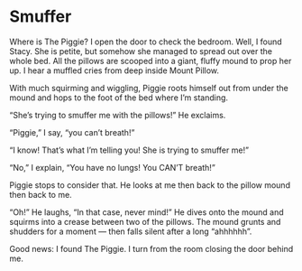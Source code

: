 # Smuffer

Where is The Piggie? I open the door to check the bedroom. Well, I found Stacy. She  is petite, but somehow she managed to spread out 
over the whole bed. All the pillows are scooped into a giant, fluffy mound to prop her up. I hear a muffled cries from deep inside 
Mount Pillow.

With much squirming and wiggling, Piggie roots himself out from under the mound and hops to the foot of the bed where I’m standing.

“She’s trying to smuffer me with the pillows!” He exclaims.

“Piggie,” I say, “you can’t breath!”

“I know! That’s what I’m telling you! She is trying to smuffer me!”

“No,” I explain, “You have no lungs! You CAN’T breath!”

Piggie stops to consider that. He looks at me then back to the pillow mound then back to me.

“Oh!” He laughs, “In that case, never mind!” He dives onto the mound and squirms into a crease between two of the pillows. The mound grunts 
and shudders for a moment — then falls silent after a long “ahhhhhh”.

Good news: I found The Piggie. I turn from the room closing the door behind me.
